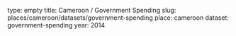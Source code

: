 type: empty
title: Cameroon / Government Spending
slug: places/cameroon/datasets/government-spending
place: cameroon
dataset: government-spending
year: 2014
